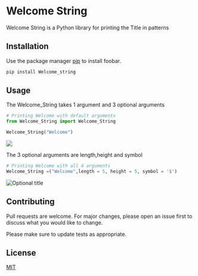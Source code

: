 # Welcome String

Welcome String is a Python library for printing the Title in patterns

## Installation

Use the package manager [pip](https://pip.pypa.io/en/stable/) to install foobar.

```bash
pip install Welcome_string
```

## Usage

The Welcome_String takes 1 argument and 3 optional arguments
```python
# Printing Welcome with default arguments
from Welcome_String import Welcome_String

Welcome_String("Welcome")
```
![](Welcome_String/tree/master/img/a.jpg?raw=true)


The 3 optional arguments are length,height and symbol
```python
# Printing Welcome with all 4 arguments
Welcome_String =("Welcome",length = 5, height = 5, symbol = '$')
```
![](https://github.com/TONYSTARK-EDITH/Welcome_String/tree/master/img/s.jpg "Optional title")
## Contributing
Pull requests are welcome. For major changes, please open an issue first to discuss what you would like to change.

Please make sure to update tests as appropriate.

## License
[MIT](https://github.com/TONYSTARK-EDITH/Welcome_String/blob/master/LICENSE)
